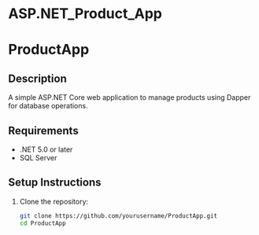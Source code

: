 # ASP.NET_Product_App

# ProductApp

## Description
A simple ASP.NET Core web application to manage products using Dapper for database operations.

## Requirements
- .NET 5.0 or later
- SQL Server

## Setup Instructions

1. Clone the repository:
   ```bash
   git clone https://github.com/yourusername/ProductApp.git
   cd ProductApp
